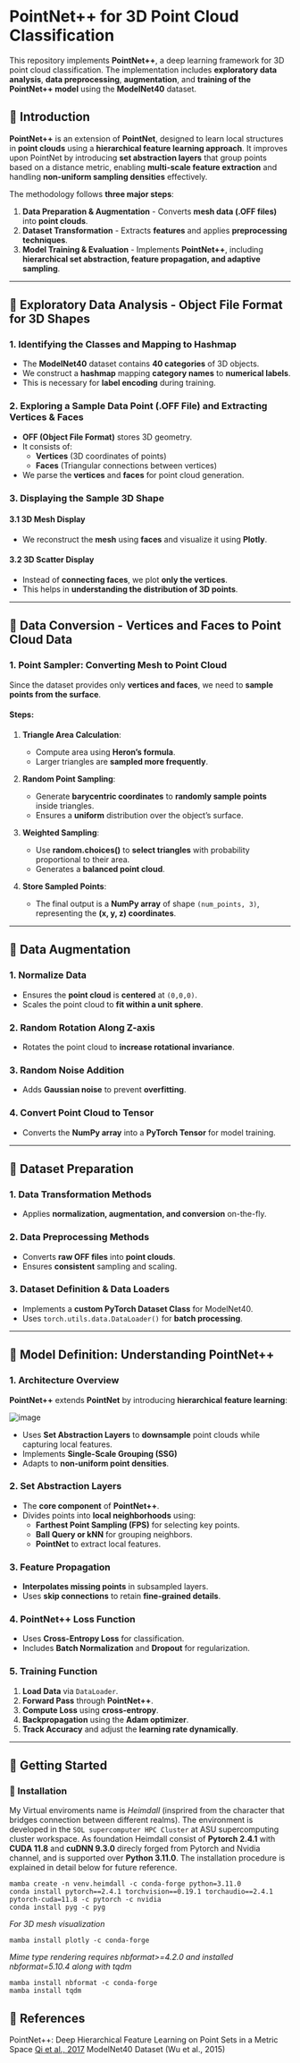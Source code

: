 # PointNet++ for 3D Point Cloud Classification

This repository implements **PointNet++**, a deep learning framework for 3D point cloud classification. The implementation includes **exploratory data analysis**, **data preprocessing**, **augmentation**, and **training of the PointNet++ model** using the **ModelNet40** dataset.

## 🔹 Introduction

**PointNet++** is an extension of **PointNet**, designed to learn local structures in **point clouds** using a **hierarchical feature learning approach**. It improves upon PointNet by introducing **set abstraction layers** that group points based on a distance metric, enabling **multi-scale feature extraction** and handling **non-uniform sampling densities** effectively.

The methodology follows **three major steps**:
1. **Data Preparation & Augmentation** - Converts **mesh data (.OFF files)** into **point clouds**.
2. **Dataset Transformation** - Extracts **features** and applies **preprocessing techniques**.
3. **Model Training & Evaluation** - Implements **PointNet++**, including **hierarchical set abstraction, feature propagation, and adaptive sampling**.

---

## 📌 Exploratory Data Analysis - Object File Format for 3D Shapes

### 1. Identifying the Classes and Mapping to Hashmap
- The **ModelNet40** dataset contains **40 categories** of 3D objects.
- We construct a **hashmap** mapping **category names** to **numerical labels**.
- This is necessary for **label encoding** during training.

### 2. Exploring a Sample Data Point (.OFF File) and Extracting Vertices & Faces
- **OFF (Object File Format)** stores 3D geometry.
- It consists of:
  - **Vertices** (3D coordinates of points)
  - **Faces** (Triangular connections between vertices)
- We parse the **vertices** and **faces** for point cloud generation.

### 3. Displaying the Sample 3D Shape

#### 3.1 3D Mesh Display
- We reconstruct the **mesh** using **faces** and visualize it using **Plotly**.

#### 3.2 3D Scatter Display
- Instead of **connecting faces**, we plot **only the vertices**.
- This helps in **understanding the distribution of 3D points**.

---

## 📌 Data Conversion - Vertices and Faces to Point Cloud Data

### 1. Point Sampler: Converting Mesh to Point Cloud
Since the dataset provides only **vertices and faces**, we need to **sample points from the surface**.

#### Steps:
1. **Triangle Area Calculation**:
   - Compute area using **Heron’s formula**.
   - Larger triangles are **sampled more frequently**.

2. **Random Point Sampling**:
   - Generate **barycentric coordinates** to **randomly sample points** inside triangles.
   - Ensures a **uniform** distribution over the object’s surface.

3. **Weighted Sampling**:
   - Use **random.choices()** to **select triangles** with probability proportional to their area.
   - Generates a **balanced point cloud**.

4. **Store Sampled Points**:
   - The final output is a **NumPy array** of shape `(num_points, 3)`, representing the **(x, y, z) coordinates**.

---

## 📌 Data Augmentation

### 1. Normalize Data
- Ensures the **point cloud** is **centered** at `(0,0,0)`.
- Scales the point cloud to **fit within a unit sphere**.

### 2. Random Rotation Along Z-axis
- Rotates the point cloud to **increase rotational invariance**.

### 3. Random Noise Addition
- Adds **Gaussian noise** to prevent **overfitting**.

### 4. Convert Point Cloud to Tensor
- Converts the **NumPy array** into a **PyTorch Tensor** for model training.

---

## 📌 Dataset Preparation

### 1. Data Transformation Methods
- Applies **normalization, augmentation, and conversion** on-the-fly.

### 2. Data Preprocessing Methods
- Converts **raw OFF files** into **point clouds**.
- Ensures **consistent** sampling and scaling.

### 3. Dataset Definition & Data Loaders
- Implements a **custom PyTorch Dataset Class** for ModelNet40.
- Uses `torch.utils.data.DataLoader()` for **batch processing**.

---

## 📌 Model Definition: Understanding PointNet++

### 1. Architecture Overview
**PointNet++** extends **PointNet** by introducing **hierarchical feature learning**:

![image](https://github.com/user-attachments/assets/bb949835-8c83-4384-bf26-dc1284c3c85c)

- Uses **Set Abstraction Layers** to **downsample** point clouds while capturing local features.
- Implements **Single-Scale Grouping (SSG)**
- Adapts to **non-uniform point densities**.

### 2. Set Abstraction Layers
- The **core component** of **PointNet++**.
- Divides points into **local neighborhoods** using:
  - **Farthest Point Sampling (FPS)** for selecting key points.
  - **Ball Query or kNN** for grouping neighbors.
  - **PointNet** to extract local features.

### 3. Feature Propagation
- **Interpolates missing points** in subsampled layers.
- Uses **skip connections** to retain **fine-grained details**.

### 4. PointNet++ Loss Function
- Uses **Cross-Entropy Loss** for classification.
- Includes **Batch Normalization** and **Dropout** for regularization.

### 5. Training Function
1. **Load Data** via `DataLoader`.
2. **Forward Pass** through **PointNet++**.
3. **Compute Loss** using **cross-entropy**.
4. **Backpropagation** using the **Adam optimizer**.
5. **Track Accuracy** and adjust the **learning rate dynamically**.

---

## 🚀 Getting Started

### 🔹 Installation
My Virtual enviroments name is *Heimdall* (insprired from the character that bridges connection between different realms).
The environment is developed in the ```SOL supercomputer HPC Cluster``` at ASU supercomputing cluster workspace. 
As foundation Heimdall consist of **Pytorch 2.4.1** with **CUDA 11.8** and **cuDNN 9.3.0** direcly forged from Pytorch and Nvidia channel, and is supported over **Python 3.11.0**. 
The installation procedure is explained in detail below for future reference.

```
mamba create -n venv.heimdall -c conda-forge python=3.11.0
conda install pytorch==2.4.1 torchvision==0.19.1 torchaudio==2.4.1  pytorch-cuda=11.8 -c pytorch -c nvidia
conda install pyg -c pyg
```

*For 3D mesh visualization*
```
mamba install plotly -c conda-forge
```

*Mime type rendering requires nbformat>=4.2.0 and installed nbformat=5.10.4 along with tqdm*
```
mamba install nbformat -c conda-forge
mamba install tqdm
```

## 🚀 References

PointNet++: Deep Hierarchical Feature Learning on Point Sets in a Metric Space [Qi et al., 2017](https://arxiv.org/pdf/1706.02413)
ModelNet40 Dataset (Wu et al., 2015)
